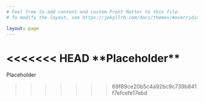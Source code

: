 ```yaml
---
# Feel free to add content and custom Front Matter to this file.
# To modify the layout, see https://jekyllrb.com/docs/themes/#overriding-theme-defaults

layout: page
---
```


<<<<<<< HEAD
\*\*Placeholder\*\*
=======
Placeholder
>>>>>>> 69f89ce20b5c4a92bc9c739b841f7efcefe17ebd
